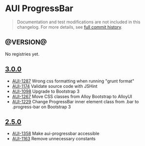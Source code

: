 # AUI ProgressBar

> Documentation and test modifications are not included in this changelog. For more details, see [full commit history](https://github.com/liferay/alloy-ui/commits/master/src/aui-progressbar).

## @VERSION@

No registries yet.

## [3.0.0](https://github.com/liferay/alloy-ui/releases/tag/3.0.0)

* [AUI-1287](https://issues.liferay.com/browse/AUI-1287) Wrong css formatting when running "grunt format"
* [AUI-1174](https://issues.liferay.com/browse/AUI-1174) Validate source code with JSHint
* [AUI-1098](https://issues.liferay.com/browse/AUI-1098) Upgrade to Bootstrap 3
* [AUI-1267](https://issues.liferay.com/browse/AUI-1267) Move CSS classes from Alloy Bootstrap to AlloyUI
* [AUI-1229](https://issues.liferay.com/browse/AUI-1229) Change ProgressBar inner element class from .bar to .progress-bar on Bootstrap 3

## [2.5.0](https://github.com/liferay/alloy-ui/releases/tag/2.5.0)

* [AUI-1358](https://issues.liferay.com/browse/AUI-1358) Make aui-progressbar accessible
* [AUI-1163](https://issues.liferay.com/browse/AUI-1163) Remove unnecessary constants